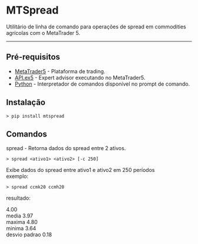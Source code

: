 # MTSpread  

Utilitário de linha de comando para operações de spread em commodities agrícolas com o MetaTrader 5.  

------------

## Pré-requisitos  

* [MetaTrader5](https://www.metatrader5.com/pt) - Plataforma de trading.  
* [API.ex5](https://drive.google.com/file/d/1Osofc0PfxHpKk6FVCVucaSGnlmSPtnaL/view?usp=sharing) - Expert advisor executando no MetaTrader5.  
* [Python](https://www.python.org/) - Interpretador de comandos disponível no prompt de comando.  


## Instalação

```
> pip install mtspread
```

## Comandos

spread - Retorna dados do spread entre 2 ativos.  
```
> spread <ativo1> <ativo2> [-c 250]  
``` 
Exibe dados do spread entre ativo1 e ativo2 em 250 períodos  
exemplo:  
```
> spread ccmk20 ccmh20
```

resultado:  

4.00  
media 3.97  
maxima 4.80  
minima 3.64  
desvio padrao 0.18  
